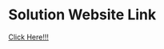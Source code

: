 # Solution Website Link
[Click Here!!!](https://techmantejas.github.io/Solution_Blastoserve.github.io/)